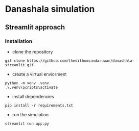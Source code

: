 # Danashala simulation
## Streamlit approach

### Installation

- clone the repository
```
git clone https://github.com/thesithumsandaruwan/danashala-streamlit.git
```
- create a virtual enviorment
```
python -m venv .venv
.\.venv\Scripts\activate
```

- install dependencies
```
pip install -r requirements.txt
```

- run the simulation
```
streamlit run app.py
```